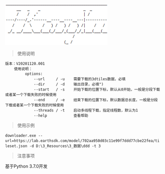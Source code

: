 ![Logo](./doc/logo.png)

> 使用说明

```text
版本：V20201120.001
    使用说明：
         options:
             --url     / -u    需要下载的3dtiles数据，必填
             --dir     / -d    输出目录，必填")
             --start   / -s    开始下载的位置下标，默认从0开始，一般是分段下载或者某一个下载失败的时候使用
             --end     / -e    结束下载的位置下标，默认数据总长度，一般是分段下载或者某一个下载失败的时候使用
             --threads / -t    启动多线程下载，指定线程数，默认为1
             --help            查看帮助 
```

> 使用示例

`downloader.exe --url=https://lab.earthsdk.com/model/702aa950d03c11e99f7ddd77cbe22fea/tileset.json -d D:\3_Resources\3_数据\ddd -t 3`

> 注意事项

基于Python 3.7.0开发
